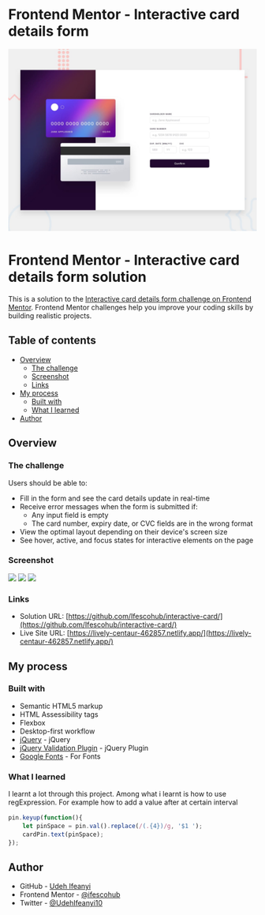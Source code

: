 # Frontend Mentor - Interactive card details form

![Design preview for the Interactive card details form coding challenge](./design/desktop-preview.jpg)

# Frontend Mentor - Interactive card details form solution

This is a solution to the [Interactive card details form challenge on Frontend Mentor](https://www.frontendmentor.io/challenges/interactive-card-details-form-XpS8cKZDWw). Frontend Mentor challenges help you improve your coding skills by building realistic projects. 


## Table of contents

- [Overview](#overview)
  - [The challenge](#the-challenge)
  - [Screenshot](#screenshot)
  - [Links](#links)
- [My process](#my-process)
  - [Built with](#built-with)
  - [What I learned](#what-i-learned)
- [Author](#author)

## Overview

### The challenge

Users should be able to:

- Fill in the form and see the card details update in real-time
- Receive error messages when the form is submitted if:
  - Any input field is empty
  - The card number, expiry date, or CVC fields are in the wrong format
- View the optimal layout depending on their device's screen size
- See hover, active, and focus states for interactive elements on the page

### Screenshot

![](./assets/screenshots/screenshot1.png)
![](./assets/screenshots/screenshot2.png)
![](./assets/screenshots/screenshot3.png)

### Links

- Solution URL: [https://github.com/Ifescohub/interactive-card/](https://github.com/Ifescohub/interactive-card/)
- Live Site URL: [https://lively-centaur-462857.netlify.app/](https://lively-centaur-462857.netlify.app/)

## My process

### Built with

- Semantic HTML5 markup
- HTML Assessibility tags
- Flexbox
- Desktop-first workflow
- [jQuery](https://ajax.googleapis.com/ajax/libs/jquery/3.6.0/jquery.min.js/) - jQuery
- [jQuery Validation Plugin](https://cdn.jsdelivr.net/npm/jquery-validation@1.19.5/dist/jquery.validate.js/) - jQuery Plugin
- [Google Fonts](https://fonts.googleapis.com/css2?family=Space+Grotesk:wght@500&display=swap) - For Fonts

### What I learned

I learnt a lot through this project. Among what i learnt is how to use regExpression.  For example how to add a value after at certain interval
```js
pin.keyup(function(){
    let pinSpace = pin.val().replace(/(.{4})/g, '$1 ');
    cardPin.text(pinSpace);
});
```

## Author

- GitHub - [Udeh Ifeanyi](https://github.com/Ifescohub)
- Frontend Mentor - [@ifescohub](https://www.frontendmentor.io/profile/Ifescohub)
- Twitter - [@UdehIfeanyi10](https://twitter.com/UdehIfeanyi10)
